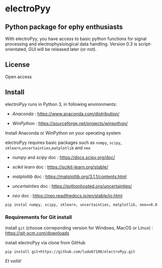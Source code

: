 # electroPyy 

## Python package for ephy enthusiasts 
With electroPyy, you have access to basic python functions for signal processing and electrophysiological data handling. Version 0.3 is script-orientated, GUI will be released later (or not). 

## License 
Open access 

## Install
electroPyy runs in Python 3, in following environments: 

- *Anaconda* : https://www.anaconda.com/distribution/

- *WinPython* : https://sourceforge.net/projects/winpython/

Install Anaconda or WinPython on your operating system 

electroPyy requires basic packages such as ```numpy```, ```scipy```, ```sklearn```,```uncertainties```,```matplotlib``` and ```neo``` 

  - *numpy* and *scipy* doc : https://docs.scipy.org/doc/
  
  - *scikit learn* doc : https://scikit-learn.org/stable/
 
  - *matplotlib* doc : https://matplotlib.org/3.1.1/contents.html
  
  - *uncertainties* doc : https://pythonhosted.org/uncertainties/ 

  - *neo* doc : https://neo.readthedocs.io/en/stable/io.html

```
pip instal numpy, scipy, sklearn, uncertainties, matplotlib, neo==0.8
```

### Requirements for Git install 

install ```git``` (choose correponding version for Windows, MacOS or Linux) : https://git-scm.com/downloads

install electroPyy via clone from GitHub

```
pip install git+https://github.com/ludo67100/electroPyy.git
``` 

*Et voilà!*



